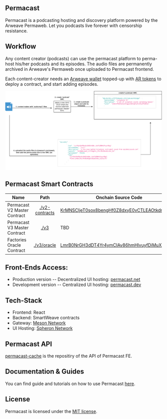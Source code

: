 ## Permacast

Permacast is a podcasting hosting and discovery platform powered by the Arweave Permaweb. Let you podcasts live forever with censorship resistance.

## Workflow

Any content creator (podcasts) can use the permacast platform to perma-host his/her podcasts and its episodes. The audio files are permanently archived in Arweave's Permaweb once uploaded to Permacast frontend. 

Each content-creator needs an <a href="https://faucet.arweave.net/">Arweave wallet</a> topped-up with <a href="https://www.coingecko.com/en/coins/arweave">AR tokens</a> to deploy a contract, and start adding episodes.

<center> <img src="./diagrams/permacast.png"> </center>

## Permacast Smart Contracts
| Name  | Path | Onchain Source Code |
| ------------- |:-------------:| ------------- |
| Permacast V2 Master Contract |    [./v2-contracts](./v2-contracts)  |   [KrMNSCljeT0sox8bengHf0Z8dxyE0vCTLEAOtkdrfjM](https://viewblock.io/arweave/tx/KrMNSCljeT0sox8bengHf0Z8dxyE0vCTLEAOtkdrfjM) |
| Permacast V3 Master Contract     | [./v3](./v3)   | TBD |
| Factories Oracle Contract     |   [./v3/oracle](./v3/oracle)   | [LmrB0NrGH3dDT4Yr4ymCIAv86hmHlvuyfDiMuXMUU5Y](https://viewblock.io/arweave/address/LmrB0NrGH3dDT4Yr4ymCIAv86hmHlvuyfDiMuXMUU5Y) |

## Front-Ends Access:
- Production version -- Decentralized UI hosting: [permacast.net](https://permacast.net)
- Development version -- Centralized UI hosting: [permacast.dev](https://permacast.dev)

## Tech-Stack 
- Frontend: React
- Backend: SmartWeave contracts
- Gateway: [Meson Network](https://meson.network/)
- UI Hosting: [Spheron Network](https://spheron.network/)

## Permacast API
[permacast-cache](https://github.com/Parallel-news/permacast-cache) is the repositiry of the API of Permacast FE.

## Documentation & Guides
You can find guide and tutorials on how to use Permacast [here](https://github.com/Parallel-news/permacast-docs).

## License

Permacast is licensed under the [MIT license](./LICENSE).

